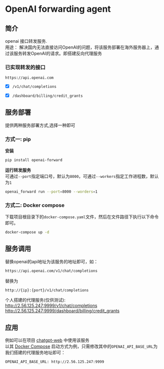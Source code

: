 # OpenAI forwarding agent
## 简介
openai 接口转发服务.   
用途： 
解决国内无法直接访问OpenAI的问题，将该服务部署在海外服务器上，通过该服务转发OpenAI的请求。即搭建反向代理服务

### 已实现转发的接口
`https://api.openai.com`

- [x] `/v1/chat/completions`
- [x] `/dashboard/billing/credit_grants`


## 服务部署
提供两种服务部署方式,选择一种即可

### 方式一:  pip
**安装**
```bash
pip install openai-forward
```
**运行转发服务**  
可通过`--port`指定端口号，默认为`8000`，可通过`--workers`指定工作进程数，默认为`1`
```bash
openai_forward run --port=8000 --worders=1
```

### 方式二: Docker compose
下载项目根目录下的`docker-compose.yaml`文件，然后在文件路径下执行以下命令即可。
```bash
docker-compose up -d
```

## 服务调用
替换openai的api地址为该服务的地址即可，如：
```bash
https://api.openai.com/v1/chat/completions
```
替换为
```bash
http://{ip}:{port}/v1/chat/completions
```

个人搭建的代理服务(仅供测试):  
http://2.56.125.247:9999/v1/chat/completions  
http://2.56.125.247:9999/dashboard/billing/credit_grants 

## 应用
例如可以在项目 [chatgpt-web](https://github.com/Chanzhaoyu/chatgpt-web) 中使用该服务   
以其 [Docker Compose](https://github.com/Chanzhaoyu/chatgpt-web#docker-compose) 启动方式为例，只需修改其中的`OPENAI_API_BASE_URL`为我们搭建的代理服务地址即可：
```bash
OPENAI_API_BASE_URL: http://2.56.125.247:9999 
```
